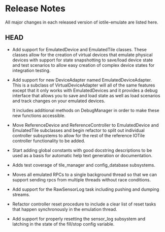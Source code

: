 # Release Notes

All major changes in each released version of iotile-emulate are listed here.

## HEAD

- Add support for EmulatedDevice and EmulatedTile classes.  These classes allow
  for the creation of virtual devices that emulate physical devices with support
  for state snapshotting to save/load device state and test scenarios to allow
  easy creation of complex device states for integration testing.

- Add support for new DeviceAdapter named EmulatedDeviceAdapter.  This is a 
  subclass of VirtualDeviceAdapter will all of the same features except that it
  only works with EmulatedDevices and it provides a debug interface that allows
  you to save and load state as well as load scenarios and track changes on your
  emulated devices.

  It includes additional methods on DebugManager in order to make these new
  functions accessible.

- Move ReferenceDevice and ReferenceController to EmulatedDevice and
  EmulatedTile subclasses and begin refactor to split out individual controller
  subsystems to allow for the rest of the reference IOTile controller
  functionality to be added.

- Start adding global constants with good docstring descriptions to be used as
  a basis for automatic help text generation or documentation.

- Adds test coverage of tile_manager and config_database subsystems.

- Moves all emulated RPCs to a single background thread so that we can support
  sending rpcs from multiple threads without race conditions.

- Add support for the RawSensorLog task including pushing and dumping streams.

- Refactor controller reset procedure to include a clear list of reset
  tasks that happen synchronously in the emulation thread.

- Add support for properly resetting the sensor_log subsystem and latching in
  the state of the fill/stop config variable.
